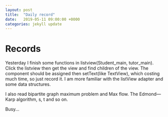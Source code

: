 ```yaml
---
layout: post
title:  "Daily record"
date:   2019-05-11 09:00:00 +0000
categories: jekyll update
---
```


# Records  <br>
Yesterday I finish some functions in listview(Student_main, tutor_main). Click the listview then get the view and find children of the view. The component should be assigned then setText(like TextView), which costing much time, so just record it. I am more familiar with the listView adapter and some data structures.   <br>

I also read bipartite graph maximum problem and Max flow. The Edmond—Karp algorithm, s, t and so on.

Busy...